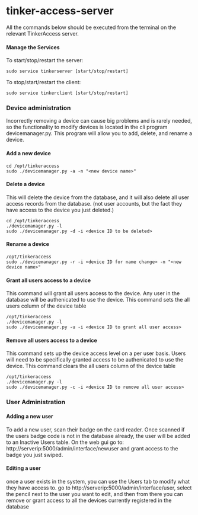 # tinker-access-server
All the commands below should be executed from the terminal on the relevant TinkerAccess server.

#### Manage the Services

To start/stop/restart the server:
```
sudo service tinkerserver [start/stop/restart]
```

To stop/start/restart the client:
```
sudo service tinkerclient [start/stop/restart]
```

### Device administration
Incorrectly removing a device can cause big problems and
is rarely needed, so the functionality to modify devices
is located in the cli program devicemanager.py.  This program will allow
you to add, delete, and rename a device.

#### Add a new device 
```
cd /opt/tinkeraccess
sudo ./devicemanager.py -a -n "<new device name>"
```
#### Delete a device
This will delete the device from the database, and it will also delete
all user access records from the database. (not user accounts, but
the fact they have access to the device you just deleted.)
```
cd /opt/tinkeraccess
./devicemanager.py -l
sudo ./devicemanager.py -d -i <device ID to be deleted>
```
#### Rename a device
```
/opt/tinkeraccess
sudo ./devicemanager.py -r -i <device ID for name change> -n "<new device name>"
```
#### Grant all users access to a device
This command will grant all users access to the device. Any user in the database will be authenicated to use the device. This command
sets the all users column of the device table
```
/opt/tinkeraccess
./devicemanager.py -l
sudo ./devicemanager.py -u -i <device ID to grant all user access>
```
#### Remove all users access to a device
This command sets up the device access level on a per user basis. Users will need to be specifically granted access to be authenicated to use the device. This command
clears the all users column of the device table
```
/opt/tinkeraccess
./devicemanager.py -l
sudo ./devicemanager.py -c -i <device ID to remove all user access>
```

### User Administration
#### Adding a new user
To add a new user, scan their badge on the card reader.  Once scanned
if the users badge code is not in the database already, the user
will be added to an Inactive Users table.  On the web gui go to:
http://serverip:5000/admin/interface/newuser  and grant access to
the badge you just swiped.
#### Editing a user
once a user exists in the system, you can use the Users tab to modify
what they have access to.  go to http://serverip:5000/admin/interface/user,
select the pencil next to the user you want to edit, and then from there
you can remove or grant access to all the devices currently registered
in the database
